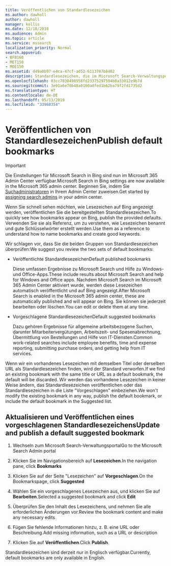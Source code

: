 ```yaml
---
title: Veröffentlichen von Standardlesezeichen
ms.author: dawholl
author: dawholl
manager: kellis
ms.date: 12/18/2018
ms.audience: Admin
ms.topic: article
ms.service: mssearch
localization_priority: Normal
search.appverid:
- BFB160
- MET150
- MOE150
ms.assetid: d49a0b97-e4ca-47cf-ad52-6113787b8402
description: Standardlesezeichen, die im Microsoft Search-Verwaltungsportal verfügbar sind
ms.openlocfilehash: 03cc7030498558fd23375297504b0a33012e9b7d
ms.sourcegitcommit: 3e91a6e70b48a0100adfed1b62ba79f2fd1735d2
ms.translationtype: HT
ms.contentlocale: de-DE
ms.lasthandoff: 05/13/2019
ms.locfileid: "33968354"
---
```

# <a name="publish-default-bookmarks"></a><span data-ttu-id="a8b51-103">Veröffentlichen von Standardlesezeichen</span><span class="sxs-lookup"><span data-stu-id="a8b51-103">Publish default bookmarks</span></span>

> [!IMPORTANT]
> <span data-ttu-id="a8b51-104">Die Einstellungen für Microsoft Search in Bing sind nun im Microsoft 365 Admin Center verfügbar.</span><span class="sxs-lookup"><span data-stu-id="a8b51-104">Microsoft Search in Bing settings are now available in the Microsoft 365 admin center.</span></span> <span data-ttu-id="a8b51-105">Beginnen Sie, indem Sie [Suchadministratoren](https://docs.microsoft.com/de-DE/microsoftsearch/setup-microsoft-search#step-2-assign-search-admin-and-search-editor) in Ihrem Admin Center zuweisen.</span><span class="sxs-lookup"><span data-stu-id="a8b51-105">Get started by [assigning search admins](https://docs.microsoft.com/en-us/microsoftsearch/setup-microsoft-search#step-2-assign-search-admin-and-search-editor) in your admin center.</span></span>
    
<span data-ttu-id="a8b51-106">Wenn Sie schnell sehen möchten, wie Lesezeichen auf Bing angezeigt werden, veröffentlichen Sie die bereitgestellten Standardlesezeichen.</span><span class="sxs-lookup"><span data-stu-id="a8b51-106">To quickly see how bookmarks appear on Bing, publish the provided defaults.</span></span> <span data-ttu-id="a8b51-107">Verwenden Sie sie als Referenz, um zu verstehen, wie Lesezeichen benannt und gute Schlüsselwörter erstellt werden.</span><span class="sxs-lookup"><span data-stu-id="a8b51-107">Use them as a reference to understand how to name bookmarks and create good keywords.</span></span>
  
<span data-ttu-id="a8b51-108">Wir schlagen vor, dass Sie die beiden Gruppen von Standardlesezeichen überprüfen:</span><span class="sxs-lookup"><span data-stu-id="a8b51-108">We suggest you review the two sets of default bookmarks:</span></span>
  
- <span data-ttu-id="a8b51-109">Veröffentlichte Standardlesezeichen</span><span class="sxs-lookup"><span data-stu-id="a8b51-109">Default published bookmarks</span></span>
    
    <span data-ttu-id="a8b51-110">Diese umfassen Ergebnisse zu Microsoft Search und Hilfe zu Windows- und Office-Apps.</span><span class="sxs-lookup"><span data-stu-id="a8b51-110">These include results about Microsoft Search and help for Windows and Office apps.</span></span> <span data-ttu-id="a8b51-111">Nachdem Microsoft Search im Microsoft 365 Admin Center aktiviert wurde, werden diese Lesezeichen automatisch veröffentlicht und auf Bing angezeigt.</span><span class="sxs-lookup"><span data-stu-id="a8b51-111">After Microsoft Search is enabled in the Microsoft 365 admin center, these are automatically published and will appear on Bing.</span></span> <span data-ttu-id="a8b51-112">Sie können sie jederzeit bearbeiten oder löschen.</span><span class="sxs-lookup"><span data-stu-id="a8b51-112">You can edit or delete them at any time.</span></span>
    
- <span data-ttu-id="a8b51-113">Vorgeschlagene Standardlesezeichen</span><span class="sxs-lookup"><span data-stu-id="a8b51-113">Default suggested bookmarks</span></span>
    
    <span data-ttu-id="a8b51-114">Dazu gehören Ergebnisse für allgemeine arbeitsbezogene Suchen, darunter Mitarbeitervergütungen, Arbeitszeit- und Spesenabrechnung, Übermittlung von Bestellungen und Hilfe von IT-Diensten.</span><span class="sxs-lookup"><span data-stu-id="a8b51-114">Common work-related searches include employee benefits, time and expense reporting, submitting purchase orders, and getting help from IT services.</span></span>
    
<span data-ttu-id="a8b51-115">Wenn wir ein vorhandenes Lesezeichen mit demselben Titel oder derselben URL als Standardlesezeichen finden, wird der Standard verworfen.</span><span class="sxs-lookup"><span data-stu-id="a8b51-115">If we find an existing bookmark with the same title or URL as a default bookmark, the default will be discarded.</span></span> <span data-ttu-id="a8b51-116">Wir werden das vorhandene Lesezeichen in keiner Weise ändern, das Standardlesezeichen veröffentlichen oder das Standardlesezeichen in die Liste "Vorgeschlagen" einbeziehen.</span><span class="sxs-lookup"><span data-stu-id="a8b51-116">We won't modify the existing bookmark in any way, publish the default bookmark, or include the default bookmark in the Suggested list.</span></span>
  
## <a name="update-and-publish-a-default-suggested-bookmark"></a><span data-ttu-id="a8b51-117">Aktualisieren und Veröffentlichen eines vorgeschlagenen Standardlesezeichens</span><span class="sxs-lookup"><span data-stu-id="a8b51-117">Update and publish a default suggested bookmark</span></span>

1. <span data-ttu-id="a8b51-118">Wechseln zum Microsoft Search-Verwaltungsportal</span><span class="sxs-lookup"><span data-stu-id="a8b51-118">Go to the Microsoft Search Admin portal</span></span>
    
2. <span data-ttu-id="a8b51-119">Klicken Sie im Navigationsbereich auf **Lesezeichen**.</span><span class="sxs-lookup"><span data-stu-id="a8b51-119">In the navigation pane, click **Bookmarks**</span></span>
    
3. <span data-ttu-id="a8b51-120">Klicken Sie auf der Seite "Lesezeichen" auf **Vorgeschlagen**.</span><span class="sxs-lookup"><span data-stu-id="a8b51-120">On the Bookmarkspage, click **Suggested**</span></span>
    
4. <span data-ttu-id="a8b51-121">Wählen Sie ein vorgeschlagenes Lesezeichen aus, und klicken Sie auf **Bearbeiten**.</span><span class="sxs-lookup"><span data-stu-id="a8b51-121">Selected a suggested bookmark and click **Edit**</span></span>
    
5. <span data-ttu-id="a8b51-122">Überprüfen Sie den Inhalt des Lesezeichens, und nehmen Sie alle erforderlichen Änderungen vor.</span><span class="sxs-lookup"><span data-stu-id="a8b51-122">Review the bookmark content and make any necessary edits</span></span>
    
6. <span data-ttu-id="a8b51-123">Fügen Sie fehlende Informationen hinzu, z. B. eine URL oder Beschreibung.</span><span class="sxs-lookup"><span data-stu-id="a8b51-123">Add missing information, such as a URL or description</span></span>
    
7. <span data-ttu-id="a8b51-124">Klicken Sie auf **Veröffentlichen**.</span><span class="sxs-lookup"><span data-stu-id="a8b51-124">Click **Publish**.</span></span>
    
<span data-ttu-id="a8b51-125">Standardlesezeichen sind derzeit nur in Englisch verfügbar.</span><span class="sxs-lookup"><span data-stu-id="a8b51-125">Currently, default bookmarks are only available in English.</span></span> 

  

